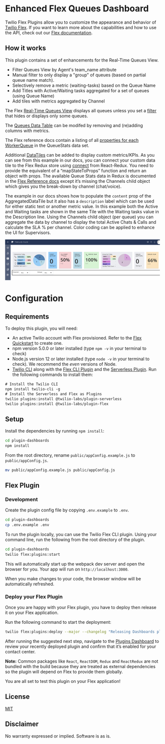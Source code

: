 # Enhanced Flex Queues Dashboard

Twilio Flex Plugins allow you to customize the appearance and behavior of [Twilio Flex](https://www.twilio.com/flex). If you want to learn more about the capabilities and how to use the API, check out our [Flex documentation](https://www.twilio.com/docs/flex).


## How it works

This plugin contains a set of enhancements for the Real-Time Queues View.

- Filter Queues View by Agent's team_name attribute
- Manual filter to only display a "group" of queues (based on partial queue name match).
- Selectively remove a metric (waiting-tasks) based on the Queue Name
- Add Titles with Active/Waiting tasks aggregated for a set of queues (using Queue Name)  
- Add tiles with metrics aggregated by Channel

The Flex [Real-Time Queues View](https://www.twilio.com/docs/flex/end-user-guide/insights/real-time-queues-view) displays all queues unless you set a [filter](https://www.twilio.com/docs/flex/developer/ui/queues-view-programmability#setfilter) that hides or displays only some queues.

The [Queues Data Table](https://www.twilio.com/docs/flex/developer/ui/queues-view-programmability#modify-the-queuesdatatable) can be modifed by removing and (re)adding columns with metrics.

The Flex reference docs contain a listing of all [properties for each WorkerQueue](https://assets.flex.twilio.com/docs/releases/flex-ui/1.30.2/QueuesStats%25E2%2580%25A4QueuesDataTable.html#.QueuesStats%E2%80%A4WorkerQueue) in the QueueStats data set. 

Additional [DataTiles](https://www.twilio.com/docs/flex/developer/ui/queues-view-programmability#add-or-remove-individual-data-tiles) can be added to display custom metrics/KPIs.  As you can see from this example in our docs, you can connect your custom data tile to the Flex Redux store using [connect](https://react-redux.js.org/api/connect) from React-Redux. You need to provide the equivalent of a “mapStateToProps” function and return an object with props. The available Queue Stats data in Redux is documented in the [Flex Reference docs](https://assets.flex.twilio.com/docs/releases/flex-ui/2.2.0/QueuesStats%25E2%2580%25A4QueuesDataTable.html#.QueuesStats%E2%80%A4WorkerQueue) except it’s missing the Channels child object which gives you the break-down by channel (chat/voice).


The example in our docs shows how to populate the `content` prop of the AggregatedDataTile but it also has a `description` label which can be used for either static text or another metric value. In this example both the Active and Waiting tasks are shown in the same Tile with the Waiting tasks value in the Description line. Using the Channels child object (per queue) you can aggregate the data by channel to display the total Active Chats & Calls and calculate the SLA % per channel. Color coding can be applied to enhance the UI for Supervisors.

<img width="800px" src="images/ChannelAndGroupSLATiles.png"/>


# Configuration

## Requirements

To deploy this plugin, you will need:

- An active Twilio account with Flex provisioned. Refer to the [Flex Quickstart](https://www.twilio.com/docs/flex/quickstart/flex-basics#sign-up-for-or-sign-in-to-twilio-and-create-a-new-flex-project%22) to create one.
- npm version 5.0.0 or later installed (type `npm -v` in your terminal to check)
- Node.js version 12 or later installed (type `node -v` in your terminal to check). We recommend the _even_ versions of Node.
- [Twilio CLI](https://www.twilio.com/docs/twilio-cli/quickstart#install-twilio-cli) along with the [Flex CLI Plugin](https://www.twilio.com/docs/twilio-cli/plugins#available-plugins) and the [Serverless Plugin](https://www.twilio.com/docs/twilio-cli/plugins#available-plugins). Run the following commands to install them:

```
# Install the Twilio CLI
npm install twilio-cli -g
# Install the Serverless and Flex as Plugins
twilio plugins:install @twilio-labs/plugin-serverless
twilio plugins:install @twilio-labs/plugin-flex
```

## Setup

Install the dependencies by running `npm install`:

```bash
cd plugin-dashboards
npm install

```
From the root directory, rename `public/appConfig.example.js` to `public/appConfig.js`.

```bash
mv public/appConfig.example.js public/appConfig.js
```


## Flex Plugin

### Development

Create the plugin config file by copying `.env.example` to `.env`.

```bash
cd plugin-dashboards
cp .env.example .env
```

To run the plugin locally, you can use the Twilio Flex CLI plugin. Using your command line, run the following from the root directory of the plugin.

```bash
cd plugin-dashboards
twilio flex:plugins:start
```

This will automatically start up the webpack dev server and open the browser for you. Your app will run on `http://localhost:3000`.

When you make changes to your code, the browser window will be automatically refreshed.


### Deploy your Flex Plugin

Once you are happy with your Flex plugin, you have to deploy then release it on your Flex application.

Run the following command to start the deployment:

```bash
twilio flex:plugins:deploy --major --changelog "Releasing Dashboards plugin" --description "Dashboards plugin"
```

After running the suggested next step, navigate to the [Plugins Dashboard](https://flex.twilio.com/admin/) to review your recently deployed plugin and confirm that it’s enabled for your contact center.

**Note:** Common packages like `React`, `ReactDOM`, `Redux` and `ReactRedux` are not bundled with the build because they are treated as external dependencies so the plugin will depend on Flex to provide them globally.

You are all set to test this plugin on your Flex application!

## License

[MIT](http://www.opensource.org/licenses/mit-license.html)

## Disclaimer

No warranty expressed or implied. Software is as is.




